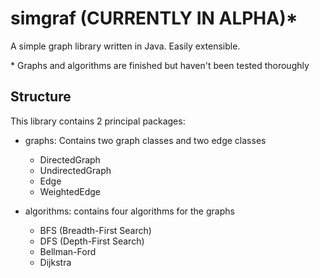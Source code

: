 # simgraf (CURRENTLY IN ALPHA)*
A simple graph library written in Java.
Easily extensible.

\* Graphs and algorithms are finished but haven't been tested thoroughly

## Structure
This library contains 2 principal packages:
* graphs: Contains two graph classes and two edge classes
    * DirectedGraph
    * UndirectedGraph
    * Edge
    * WeightedEdge

* algorithms: contains four algorithms for the graphs
    * BFS (Breadth-First Search)
    * DFS (Depth-First Search)
    * Bellman-Ford
    * Dijkstra



